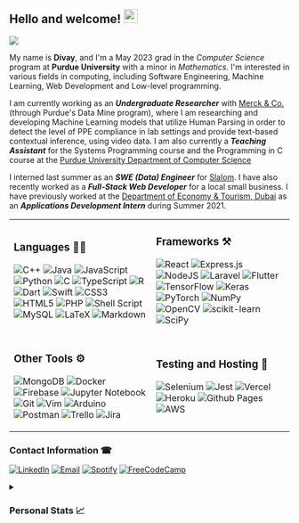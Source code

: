 ## Hello and welcome! <img src="https://raw.githubusercontent.com/MartinHeinz/MartinHeinz/master/wave.gif" width="25px">

<!-- <p align="center"> -->
<img src="https://readme-typing-svg.demolab.com?font=Times+New+Roman&duration=4000&height=60&pause=500&multiline=true&lines=Divay+Gupta;Web+Dev+%7C+Software+Engineer+%7C+Purdue+CS+2023+" />
<!-- <img src="https://github-stats-alpha.vercel.app/api?username=black-tul1p&cc=22272e&tc=37BCF6&ic=fff&bc=0000" />  -->
<!-- </p> -->

My name is **Divay**, and I'm a May 2023 grad in the *Computer Science* program at **Purdue University** with a minor in *Mathematics*. I'm interested in various fields in computing, including Software Engineering, Machine Learning, Web Development and Low-level programming. 

I am currently working as an ***Undergraduate Researcher*** with [Merck & Co.](https://www.merck.com/) (through Purdue's Data Mine program), where I am researching and developing Machine Learning models that utilize Human Parsing in order to detect the level of PPE compliance in lab settings and provide text-based contextual inference, using video data. I am also currently a ***Teaching Assistant*** for the Systems Programming course and the Programming in C course at the [Purdue University Department of Computer Science](https://www.cs.purdue.edu/)

I interned last summer as an ***SWE (Data) Engineer*** for [Slalom](https://www.slalom.com/). I have also recently worked as a ***Full-Stack Web Developer*** for a local small business. I have previously worked at the [Department of Economy & Tourism, Dubai](https://www.visitdubai.com/) as an ***Applications Development Intern*** during Summer 2021.

<!-- (You can see my Portfolio page [here](https://black-tul1p.github.io/Portfolio/). It is a work-in-progress since I very recently learned React!) -->

<table>
  <tr>
    <td>
      <h3>Languages 👨‍💻</h3>
      <p>
      <img src="https://img.shields.io/badge/c++-%2300599C.svg?style=for-the-badge&logo=c%2B%2B&logoColor=white" alt="C++">
      <img src="https://img.shields.io/badge/java-%23ED8B00.svg?style=for-the-badge&logo=java&logoColor=white" alt="Java">
      <img src="https://img.shields.io/badge/javascript-%23323330.svg?style=for-the-badge&logo=javascript&logoColor=%23F7DF1E" alt="JavaScript">
      <img src="https://img.shields.io/badge/python-3670A0?style=for-the-badge&logo=python&logoColor=ffdd54" alt="Python">
      <img src="https://img.shields.io/badge/c-%2300599C.svg?style=for-the-badge&logo=c&logoColor=white" alt="C">
      <img src="https://img.shields.io/badge/typescript-%23007ACC.svg?style=for-the-badge&logo=typescript&logoColor=white" alt="TypeScript">
      <img src="https://img.shields.io/badge/r-%23276DC3.svg?style=for-the-badge&logo=r&logoColor=white" alt="R">
      <img src="https://img.shields.io/badge/dart-%230175C2.svg?style=for-the-badge&logo=dart&logoColor=white" alt="Dart">
      <img src="https://img.shields.io/badge/swift-F54A2A?style=for-the-badge&logo=swift&logoColor=white" alt="Swift">
      <img src="https://img.shields.io/badge/css3-%231572B6.svg?style=for-the-badge&logo=css3&logoColor=white" alt="CSS3">
      <img src="https://img.shields.io/badge/html5-%23E34F26.svg?style=for-the-badge&logo=html5&logoColor=white" alt="HTML5">
      <img src="https://img.shields.io/badge/php-%23777BB4.svg?style=for-the-badge&logo=php&logoColor=white" alt="PHP">
      <img src="https://img.shields.io/badge/shell_script-%23121011.svg?style=for-the-badge&logo=gnu-bash&logoColor=white" alt="Shell Script">
      <img src="https://img.shields.io/badge/mysql-%2300f.svg?style=for-the-badge&logo=mysql&logoColor=white" alt="MySQL">
      <img src="https://img.shields.io/badge/latex-%23008080.svg?style=for-the-badge&logo=latex&logoColor=white" alt="LaTeX">
      <img src="https://img.shields.io/badge/markdown-%23000000.svg?style=for-the-badge&logo=markdown&logoColor=white" alt="Markdown">
      </p>
    </td>
    <td>
      <h3>Frameworks ⚒</h3>
      <p>
      <img src="https://img.shields.io/badge/react-%2320232a.svg?style=for-the-badge&logo=react&logoColor=%2361DAFB" alt="React">
      <img src="https://img.shields.io/badge/express.js-%23404d59.svg?style=for-the-badge&logo=express&logoColor=%2361DAFB" alt="Express.js">
      <img src="https://img.shields.io/badge/node.js-6DA55F?style=for-the-badge&logo=node.js&logoColor=white" alt="NodeJS">
      <img src="https://img.shields.io/badge/laravel-%23FF2D20.svg?style=for-the-badge&logo=laravel&logoColor=white" alt="Laravel">
      <img src="https://img.shields.io/badge/Flutter-%2302569B.svg?style=for-the-badge&logo=Flutter&logoColor=white" alt="Flutter">
      <img src="https://img.shields.io/badge/TensorFlow-%23FF6F00.svg?style=for-the-badge&logo=TensorFlow&logoColor=white" alt="TensorFlow">
      <img src="https://img.shields.io/badge/Keras-%23D00000.svg?style=for-the-badge&logo=Keras&logoColor=white" alt="Keras">
      <img src="https://img.shields.io/badge/PyTorch-%23EE4C2C.svg?style=for-the-badge&logo=PyTorch&logoColor=white" alt="PyTorch">
      <img src="https://img.shields.io/badge/numpy-%23013243.svg?style=for-the-badge&logo=numpy&logoColor=white" alt="NumPy">
      <img src="https://img.shields.io/badge/opencv-%23white.svg?style=for-the-badge&logo=opencv&logoColor=white" alt="OpenCV">
      <img src="https://img.shields.io/badge/scikit--learn-%23F7931E.svg?style=for-the-badge&logo=scikit-learn&logoColor=white" alt="scikit-learn">
      <img src="https://img.shields.io/badge/SciPy-%230C55A5.svg?style=for-the-badge&logo=scipy&logoColor=%white" alt="SciPy">
      </p>
    </td>
  </tr>
  <tr>
    <td>
      <h3>Other Tools ⚙️</h3>
      <p>
      <img src="https://img.shields.io/badge/MongoDB-%234ea94b.svg?style=for-the-badge&logo=mongodb&logoColor=white" alt="MongoDB">
      <img src="https://img.shields.io/badge/docker-%230db7ed.svg?style=for-the-badge&logo=docker&logoColor=white" alt="Docker">
      <img src="https://img.shields.io/badge/firebase-%23039BE5.svg?style=for-the-badge&logo=firebase" alt="Firebase">
      <img src="https://img.shields.io/badge/jupyter-%23FA0F00.svg?style=for-the-badge&logo=jupyter&logoColor=white" alt="Jupyter Notebook">
      <img src="https://img.shields.io/badge/git-%23F05033.svg?style=for-the-badge&logo=git&logoColor=white" alt="Git">
      <img src="https://img.shields.io/badge/VIM-%2311AB00.svg?style=for-the-badge&logo=vim&logoColor=white" alt="Vim">
      <img src="https://img.shields.io/badge/-Arduino-00979D?style=for-the-badge&logo=Arduino&logoColor=white" alt="Arduino">
      <img src="https://img.shields.io/badge/Postman-FF6C37?style=for-the-badge&logo=postman&logoColor=white" alt="Postman">
      <img src="https://img.shields.io/badge/Trello-%23026AA7.svg?style=for-the-badge&logo=Trello&logoColor=white" alt="Trello">
      <img src="https://img.shields.io/badge/jira-%230A0FFF.svg?style=for-the-badge&logo=jira&logoColor=white" alt="Jira">
      </p>
    </td>
    <td>
      <h3>Testing and Hosting 🚀</h3>
      <p>
      <img src="https://img.shields.io/badge/-selenium-%43B02A?style=for-the-badge&logo=selenium&logoColor=white" alt="Selenium">
      <img src="https://img.shields.io/badge/-jest-%23C21325?style=for-the-badge&logo=jest&logoColor=white" alt="Jest">
      <img src="https://img.shields.io/badge/vercel-%23000000.svg?style=for-the-badge&logo=vercel&logoColor=white" alt="Vercel">
      <img src="https://img.shields.io/badge/heroku-%23430098.svg?style=for-the-badge&logo=heroku&logoColor=white" alt="Heroku">
      <img src="https://img.shields.io/badge/github%20pages-121013?style=for-the-badge&logo=github&logoColor=white" alt="Github Pages">
      <img src="https://img.shields.io/badge/AWS-%23FF9900.svg?style=for-the-badge&logo=amazon-aws&logoColor=white" alt="AWS">
      </p>
    </td>
  </tr>
</table>

### Contact Information ☎
[![LinkedIn](https://img.shields.io/badge/linkedin-%230077B5.svg?style=for-the-badge&logo=linkedin&logoColor=white)](https://www.linkedin.com/in/divay-gupta/)
[![Email](https://img.shields.io/badge/Email-D14836?style=for-the-badge&logo=gmail&logoColor=white)](mailto:divay7@gmail.com)
[![Spotify](https://img.shields.io/badge/Spotify-1ED760?style=for-the-badge&logo=spotify&logoColor=white)](https://open.spotify.com/user/42rh98tp3kag8qtlkmzstv33a?si=e148c231fc084dec)
[![FreeCodeCamp](https://img.shields.io/badge/Freecodecamp-%23123.svg?&style=for-the-badge&logo=freecodecamp&logoColor=green)](https://www.freecodecamp.org/black-tul1p)

<details>
<summary><h3>Personal Stats 📈</h3></summary>
<br>

![](http://github-profile-summary-cards.vercel.app/api/cards/profile-details?username=black-tul1p&theme=radical) 
![](http://github-profile-summary-cards.vercel.app/api/cards/repos-per-language?username=black-tul1p&theme=radical) 
![](http://github-profile-summary-cards.vercel.app/api/cards/most-commit-language?username=black-tul1p&theme=radical)


<br>
<h4> Coding & Listening to </h4>

[![spotify-github-profile](https://spotify-github-profile.vercel.app/api/view?uid=42rh98tp3kag8qtlkmzstv33a&cover_image=true&theme=novatorem&show_offline=true&background_color=000000&interchange=true&bar_color=a14eb1&bar_color_cover=true)](https://spotify-github-profile.vercel.app/api/view?uid=42rh98tp3kag8qtlkmzstv33a&redirect=true)

</details>

<!--

**black-tul1p/black-tul1p** is a ✨ _special_ ✨ repository because its `README.md` (this file) appears on your GitHub profile.

Here are some ideas to get you started:

- 🔭 I’m currently working on ...
- 🌱 I’m currently learning ...
- 👯 I’m looking to collaborate on ...
- 🤔 I’m looking for help with ...
- 💬 Ask me about ...
- 📫 How to reach me: ...
- 😄 Pronouns: ...
- ⚡ Fun fact: ...

-->
